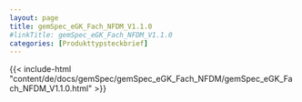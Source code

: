 ```yaml
---
layout: page
title: gemSpec_eGK_Fach_NFDM_V1.1.0
#linkTitle: gemSpec_eGK_Fach_NFDM_V1.1.0
categories: [Produkttypsteckbrief]
---
```

{{< include-html "content/de/docs/gemSpec/gemSpec_eGK_Fach_NFDM/gemSpec_eGK_Fach_NFDM_V1.1.0.html" >}}